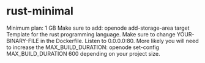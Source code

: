 # rust-minimal

Minimum plan: 1 GB
Make sure to add: openode add-storage-area target
Template for the rust programming language. Make sure to change YOUR-BINARY-FILE in
the Dockerfile. Listen to 0.0.0.0:80. More likely you will need to increase the
MAX_BUILD_DURATION: openode set-config MAX_BUILD_DURATION 600 depending on your
project size.
